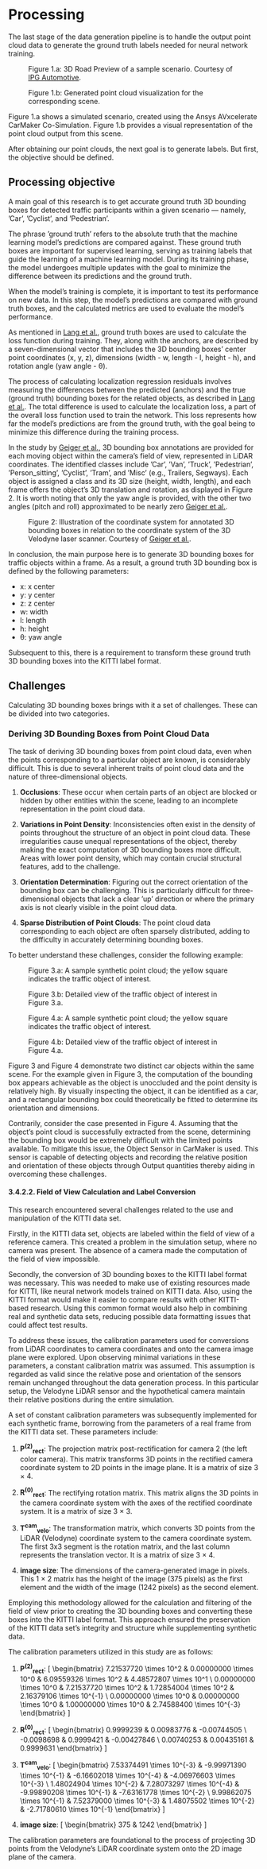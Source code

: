 # Processing

The last stage of the data generation pipeline is to handle the output point cloud data to generate the ground truth labels needed for neural network training.

<figure>
  <img src="./figs/ipg_mov.png" alt="">
  <figcaption>Figure 1.a: 3D Road Preview of a sample scenario. Courtesy of <a href="https://ipg-automotive.com/en/products-solutions/software/carmaker/">IPG Automotive</a>.</figcaption>
</figure>

<figure>
  <img src="./figs/raw_pcd.png" alt="">
  <figcaption>Figure 1.b: Generated point cloud visualization for the corresponding scene.</figcaption>
</figure>


Figure 1.a shows a simulated scenario, created using the Ansys AVxcelerate CarMaker Co-Simulation. Figure 1.b provides a visual representation of the point cloud output from this scene.

After obtaining our point clouds, the next goal is to generate labels. But first, the objective should be defined.

## Processing objective

A main goal of this research is to get accurate ground truth 3D bounding boxes for detected traffic participants within a given scenario — namely, ’Car’, ’Cyclist’, and ’Pedestrian’.

The phrase ’ground truth’ refers to the absolute truth that the machine learning model’s predictions are compared against. These ground truth boxes are important for supervised learning, serving as training labels that guide the learning of a machine learning model. During its training phase, the model undergoes multiple updates with the goal to minimize the difference between its predictions and the ground truth.

When the model’s training is complete, it is important to test its performance on new data. In this step, the model’s predictions are compared with ground truth boxes, and the calculated metrics are used to evaluate the model’s performance.


As mentioned in [Lang et al.](https://arxiv.org/abs/1812.05784), ground truth boxes are used to calculate the loss function during training. They, along with the anchors, are described by a seven-dimensional vector that includes the 3D bounding boxes’ center point coordinates (x, y, z), dimensions (width - w, length - l, height - h), and rotation angle (yaw angle - θ).

The process of calculating localization regression residuals involves measuring the differences between the predicted (anchors) and the true (ground truth) bounding boxes for the related objects, as described in [Lang et al.](https://arxiv.org/abs/1812.05784). The total difference is used to calculate the localization loss, a part of the overall loss function used to train the network. This loss represents how far the model’s predictions are from the ground truth, with the goal being to minimize this difference during the training process.

In the study by [Geiger et al.](https://www.cvlibs.net/publications/Geiger2013IJRR.pdf), 3D bounding box annotations are provided for each moving object within the camera’s field of view, represented in LiDAR coordinates. The identified classes include ’Car’, ’Van’, ’Truck’, ’Pedestrian’, ’Person_sitting’, ’Cyclist’, ’Tram’, and ’Misc’ (e.g., Trailers, Segways). Each object is assigned a class and its 3D size (height, width, length), and each frame offers the object’s 3D translation and rotation, as displayed in Figure 2. It is worth noting that only the yaw angle is provided, with the other two angles (pitch and roll) approximated to be nearly zero [Geiger et al.](https://www.cvlibs.net/publications/Geiger2013IJRR.pdf).

<figure>
  <img src="./figs/kitti_3dbbox.png" alt="">
  <figcaption>Figure 2: Illustration of the coordinate system for annotated 3D bounding boxes in relation to the coordinate system of the 3D Velodyne laser scanner. Courtesy of <a href="https://www.cvlibs.net/publications/Geiger2013IJRR.pdf)">Geiger et al.</a>.</figcaption>
</figure>


In conclusion, the main purpose here is to generate 3D bounding boxes for traffic objects within a frame. As a result, a ground truth 3D bounding box is defined by the following parameters:

- x: x center
- y: y center
- z: z center
- w: width
- l: length
- h: height
- θ: yaw angle

Subsequent to this, there is a requirement to transform these ground truth 3D bounding boxes into the KITTI label format.


## Challenges

Calculating 3D bounding boxes brings with it a set of challenges. These can be divided into two categories.

### Deriving 3D Bounding Boxes from Point Cloud Data

The task of deriving 3D bounding boxes from point cloud data, even when the points corresponding to a particular object are known, is considerably difficult. This is due to several inherent traits of point cloud data and the nature of three-dimensional objects.

1. **Occlusions**: These occur when certain parts of an object are blocked or hidden by other entities within the scene, leading to an incomplete representation in the point cloud data.

2. **Variations in Point Density**: Inconsistencies often exist in the density of points throughout the structure of an object in point cloud data. These irregularities cause unequal representations of the object, thereby making the exact computation of 3D bounding boxes more difficult. Areas with lower point density, which may contain crucial structural features, add to the challenge.

3. **Orientation Determination**: Figuring out the correct orientation of the bounding box can be challenging. This is particularly difficult for three-dimensional objects that lack a clear ’up’ direction or where the primary axis is not clearly visible in the point cloud data.

4. **Sparse Distribution of Point Clouds**: The point cloud data corresponding to each object are often sparsely distributed, adding to the difficulty in accurately determining bounding boxes.

To better understand these challenges, consider the following example:


<figure>
  <img src="./figs/zout_1.png" alt="">
  <figcaption>Figure 3.a: A sample synthetic point cloud; the yellow square indicates the traffic object of interest.</figcaption>
</figure>

<figure>
  <img src="./figs/zoom_1.png" alt="">
  <figcaption>Figure 3.b: Detailed view of the traffic object of interest in Figure 3.a.</figcaption>
</figure>


<figure>
  <img src="./figs/zout_2.png" alt="">
  <figcaption>Figure 4.a: A sample synthetic point cloud; the yellow square indicates the traffic object of interest.</figcaption>
</figure>

<figure>
  <img src="./figs/zoom_2.png" alt="">
  <figcaption>Figure 4.b: Detailed view of the traffic object of interest in Figure 4.a.</figcaption>
</figure>


Figure 3 and Figure 4 demonstrate two distinct car objects within the same scene. For the example given in Figure 3, the computation of the bounding box appears achievable as the object is unoccluded and the point density is relatively high. By visually inspecting the object, it can be identified as a car, and a rectangular bounding box could theoretically be fitted to determine its orientation and dimensions.

Contrarily, consider the case presented in Figure 4. Assuming that the object’s point cloud is successfully extracted from the scene, determining the bounding box would be extremely difficult with the limited points available. To mitigate this issue, the Object Sensor in CarMaker is used. This sensor is capable of detecting objects and recording the relative position and orientation of these objects through Output quantities thereby aiding in overcoming these challenges.


#### 3.4.2.2. Field of View Calculation and Label Conversion

This research encountered several challenges related to the use and manipulation of the KITTI data set.

Firstly, in the KITTI data set, objects are labeled within the field of view of a reference camera. This created a problem in the simulation setup, where no camera was present. The absence of a camera made the computation of the field of view impossible.

Secondly, the conversion of 3D bounding boxes to the KITTI label format was necessary. This was needed to make use of existing resources made for KITTI, like neural network models trained on KITTI data. Also, using the KITTI format would make it easier to compare results with other KITTI-based research. Using this common format would also help in combining real and synthetic data sets, reducing possible data formatting issues that could affect test results.

To address these issues, the calibration parameters used for conversions from LiDAR coordinates to camera coordinates and onto the camera image plane were explored. Upon observing minimal variations in these parameters, a constant calibration matrix was assumed. This assumption is regarded as valid since the relative pose and orientation of the sensors remain unchanged throughout the data generation process. In this particular setup, the Velodyne LiDAR sensor and the hypothetical camera maintain their relative positions during the entire simulation.

A set of constant calibration parameters was subsequently implemented for each synthetic frame, borrowing from the parameters of a real frame from the KITTI data set. These parameters include:

1. **P<sup>(2)</sup><sub>rect</sub>**: The projection matrix post-rectification for camera 2 (the left color camera). This matrix transforms 3D points in the rectified camera coordinate system to 2D points in the image plane. It is a matrix of size 3 × 4.

2. **R<sup>(0)</sup><sub>rect</sub>**: The rectifying rotation matrix. This matrix aligns the 3D points in the camera coordinate system with the axes of the rectified coordinate system. It is a matrix of size 3 × 3.

3. **T<sup>cam</sup><sub>velo</sub>**: The transformation matrix, which converts 3D points from the LiDAR (Velodyne) coordinate system to the camera coordinate system. The first 3x3 segment is the rotation matrix, and the last column represents the translation vector. It is a matrix of size 3 × 4.

4. **image size**: The dimensions of the camera-generated image in pixels. This 1 × 2 matrix has the height of the image (375 pixels) as the first element and the width of the image (1242 pixels) as the second element.

Employing this methodology allowed for the calculation and filtering of the field of view prior to creating the 3D bounding boxes and converting these boxes into the KITTI label format. This approach ensured the preservation of the KITTI data set’s integrity and structure while supplementing synthetic data.

The calibration parameters utilized in this study are as follows:

1. **P<sup>(2)</sup><sub>rect</sub>**:
\[
\begin{bmatrix}
7.21537720 \times 10^2 & 0.00000000 \times 10^0 & 6.09559326 \times 10^2 & 4.48572807 \times 10^1 \\
0.00000000 \times 10^0 & 7.21537720 \times 10^2 & 1.72854004 \times 10^2 & 2.16379106 \times 10^{-1} \\
0.00000000 \times 10^0 & 0.00000000 \times 10^0 & 1.00000000 \times 10^0 & 2.74588400 \times 10^{-3}
\end{bmatrix}
\]

2. **R<sup>(0)</sup><sub>rect</sub>**:
\[
\begin{bmatrix}
0.9999239 & 0.00983776 & -0.00744505 \\
-0.0098698 & 0.9999421 & -0.00427846 \\
0.00740253 & 0.00435161 & 0.9999631
\end{bmatrix}
\]

3. **T<sup>cam</sup><sub>velo</sub>**:
\[
\begin{bmatrix}
7.53374491 \times 10^{-3} & -9.99971390 \times 10^{-1} & -6.16602018 \times 10^{-4} & -4.06976603 \times 10^{-3} \\
1.48024904 \times 10^{-2} & 7.28073297 \times 10^{-4} & -9.99890208 \times 10^{-1} & -7.63161778 \times 10^{-2} \\
9.99862075 \times 10^{-1} & 7.52379000 \times 10^{-3} & 1.48075502 \times 10^{-2} & -2.71780610 \times 10^{-1}
\end{bmatrix}
\]

4. **image size**:
\[
\begin{bmatrix}
375 & 1242
\end{bmatrix}
\]


The calibration parameters are foundational to the process of projecting 3D points from the Velodyne’s LiDAR coordinate system onto the 2D image plane of the camera.

